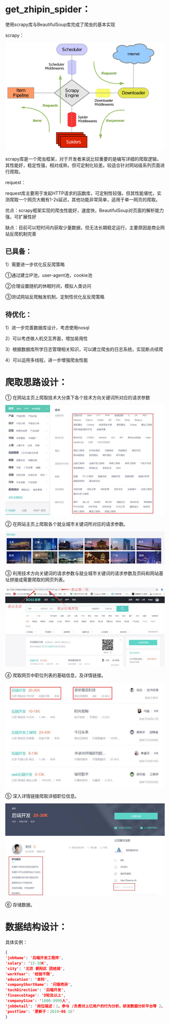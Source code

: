 # get_zhipin_spider：

使用scrapy库与BeautifulSoup库完成了爬虫的基本实现

scrapy：

![img](img/0.06652914182237901.png)

scrapy库是一个爬虫框架，对于开发者来说比较重要的是编写详细的爬取逻辑，其性能好，稳定性强，相对成熟，但可定制化较差。较适合针对网站级系列页面进行爬取。

request：

request库主要用于发起HTTP请求的函数库，可定制性较强，但其性能堪忧，实测爬取一个网页大概有1-2s延迟，其他功能非常简单，适用于单一网页的爬取。

优点：scrapy框架实现的爬虫性能好，速度快，BeautifulSoup对页面的解析能力强，可扩展性好

缺点：目前可以短时间内获取少量数据，但无法长期稳定运行，主要原因是商业网站反爬机制完善

## 已具备：

1）需要进一步优化反反爬策略

①通过建立IP池，user-agent池，cookie池

②合理设置随机的休眠时间，模拟人类访问

③测试网站反爬触发机制，定制性优化反反爬策略

## 待优化：

1）进一步完善数据库设计，考虑使用nosql

2）可以考虑做人机交互界面，增加易用性

3）根据数据库所学日志管理相关知识，可以建立爬虫的日志系统，实现断点续爬

4）可以运用多线程，进一步增强爬虫性能

# 爬取思路设计：

① 在网站主页上爬取技术大分类下各个技术方向关键词所对应的请求参数

![img](img/clip_image002.jpg)

 ② 在网站主页上爬取各个就业城市关键词所对应的请求参数。

![img](img/clip_image004.jpg)

 ③ 利用技术方向关键词的请求参数与就业城市关键词的请求参数及页码和网站基址拼接成需要爬取的网页列表。

![img](img/clip_image006.jpg)

④ 爬取网页中职位列表的基础信息，及详情链接。

![img](img/clip_image008.jpg)

 ⑤ 深入详情链接爬取详细职位信息。

![img](img/clip_image010.jpg)

 

⑥ 存储数据。

# 数据结构设计：

具体实例：

```json
{
'jobName': '后端开发工程师', 
'salary': '15-30K', 
'city': '北京 朝阳区 团结湖', 
'workYear': '经验不限', 
'education': '本科', 
'companyShortName': '闪银奇异', 
'techDirection': '后端开发', 
'financeStage': 'D轮及以上', 
'companySize': '1000-9999人', 
'jobDetail': '岗位描述：1、参与 /负责对上亿用户的行为分析，研发数据分析平台等 2、参与设计系统技术方案，核心代码开发和系统调优； 3、参与制定代码规范、测试规范，建立起开发质量控制方法； 4、协助团队攻克各种高并发、系统解耦等方面的技术难关； 5、参与各专项技术调研，新技术引入等前瞻项目；6、参与机器学习与高性能计算系统研发。 岗位要求：1、本科及以上学历，计算机相关专业； 2、热爱计算机科学和互联网技术，精通至少一门编程语言，包括但不仅限于：Java、C、C++、PHP、 Python、Go； 3、掌握扎实的计算机基础知识，深入理解数据结构、算法和操作系统知识；4、有优秀的逻辑分析能力，能够对业务逻辑进行合理的抽象和拆分；5、有强烈的求知欲，优秀的学习和沟通能力。',
'postTime': '更新于：2019-06-16'
}
```

